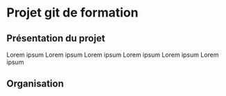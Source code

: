 # Projet git de formation
## Présentation du projet

Lorem ipsum Lorem ipsum Lorem ipsum Lorem ipsum Lorem ipsum Lorem ipsum

## Organisation